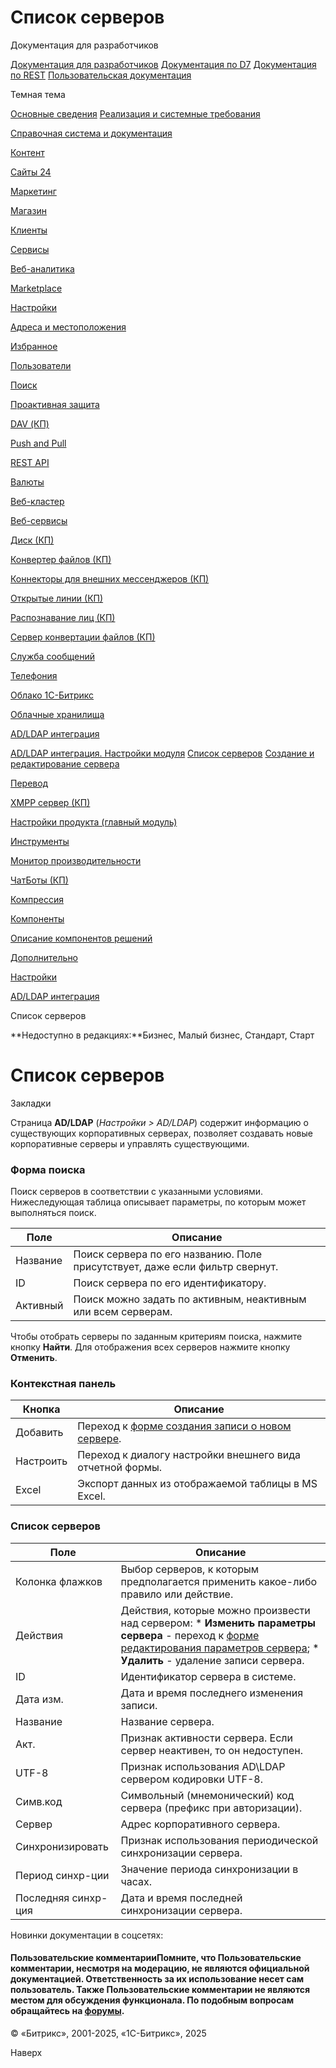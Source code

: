 # Список серверов

Документация для разработчиков

[Документация для разработчиков](https://dev.1c-bitrix.ru/api_help/)
[Документация по D7](https://dev.1c-bitrix.ru/api_d7/)
[Документация по REST](https://dev.1c-bitrix.ru/rest_help/)
[Пользовательская документация](https://dev.1c-bitrix.ru/user_help/)

Темная тема

[Основные сведения](/user_help/index.php)
[Реализация и системные требования](/user_help/reqintro.php)

[Справочная система и документация](/user_help/help/index.php)

[Контент](/user_help/content/index.php)

[Сайты 24](/user_help/sites24/index.php)

[Маркетинг](/user_help/marketing/index.php)

[Магазин](/user_help/store/index.php)

[Клиенты](/user_help/clients/index.php)

[Сервисы](/user_help/service/index.php)

[Веб-аналитика](/user_help/statistic/index.php)

[Marketplace](/user_help/marketplace/index.php)

[Настройки](/user_help/settings/index.php)

[Адреса и местоположения](/user_help/settings/location/index.php)

[Избранное](/user_help/settings/favorites/index.php)

[Пользователи](/user_help/settings/users/index.php)

[Поиск](/user_help/settings/search/index.php)

[Проактивная защита](/user_help/settings/security/index.php)

[DAV (КП)](/user_help/settings/dav/index.php)

[Push and Pull](/user_help/settings/pull/index.php)

[REST API](/user_help/settings/rest_api/index.php)

[Валюты](/user_help/settings/currency/index.php)

[Веб-кластер](/user_help/settings/cluster/index.php)

[Веб-сервисы](/user_help/settings/webservice/index.php)

[Диск (КП)](/user_help/settings/disk/index.php)

[Конвертер файлов (КП)](/user_help/settings/transformer/index.php)

[Коннекторы для внешних мессенджеров (КП)](/user_help/settings/imconnector/index.php)

[Открытые линии (КП)](/user_help/settings/imopenlines/index.php)

[Распознавание лиц (КП)](/user_help/settings/faceid/index.php)

[Сервер конвертации файлов (КП)](/user_help/settings/transformercontroller/index.php)

[Служба сообщений](/user_help/settings/message_service/index.php)

[Телефония](/user_help/settings/voximplant/index.php)

[Облако 1С-Битрикс](/user_help/settings/bitrixcloud/index.php)

[Облачные хранилища](/user_help/settings/clouds/index.php)

[AD/LDAP интеграция](/user_help/settings/ldap/index.php)

[AD/LDAP интеграция. Настройки модуля](/user_help/settings/ldap/settings.php)
[Список серверов](/user_help/settings/ldap/ldap_server_admin.php)
[Создание и редактирование сервера](/user_help/settings/ldap/ldap_server_edit.php)

[Перевод](/user_help/settings/translate/index.php)

[XMPP сервер (КП)](/user_help/settings/xmpp/index.php)

[Настройки продукта (главный модуль)](/user_help/settings/settings/index.php)

[Инструменты](/user_help/settings/utilities/index.php)

[Монитор производительности](/user_help/settings/perfmon/index.php)

[ЧатБоты (КП)](/user_help/settings/imbot/index.php)

[Компрессия](/user_help/settings/compression/index.php)

[Компоненты](/user_help/components/index.php)

[Описание компонентов решений](/user_help/description_decisions/index.php)

[Дополнительно](/user_help/additional/index.php)

[Настройки](/user_help/settings/index.php)

[AD/LDAP интеграция](/user_help/settings/ldap/index.php)

Список серверов

**Недоступно в редакциях:**Бизнес, Малый бизнес, Стандарт, Старт

# Список серверов

Закладки

Страница **AD/LDAP** (*Настройки > AD/LDAP*) содержит информацию о существующих корпоративных серверах, позволяет создавать новые корпоративные серверы и управлять существующими.

  

### Форма поиска

Поиск серверов в соответствии с указанными условиями. Нижеследующая таблица описывает параметры, по которым может выполняться поиск.

| Поле | Описание |
| --- | --- |
| Название | Поиск сервера по его названию. Поле присутствует, даже если фильтр свернут. |
| ID | Поиск сервера по его идентификатору. |
| Активный | Поиск можно задать по активным, неактивным или всем серверам. |

Чтобы отобрать серверы по заданным критериям поиска, нажмите кнопку **Найти**. Для отображения всех серверов нажмите кнопку **Отменить**.

### Контекстная панель

| Кнопка | Описание |
| --- | --- |
| Добавить | Переход к [форме создания записи о новом сервере](/user_help/settings/ldap/ldap_server_edit.php). |
| Настроить | Переход к диалогу настройки внешнего вида отчетной формы. |
| Excel | Экспорт данных из отображаемой таблицы в MS Excel. |

### Список серверов

| Поле | Описание |
| --- | --- |
| Колонка флажков | Выбор серверов, к которым предполагается применить какое-либо правило или действие. |
| Действия | Действия, которые можно произвести над сервером:  * **Изменить параметры сервера** - переход к [форме редактирования параметров сервера](/user_help/settings/ldap/ldap_server_edit.php); * **Удалить** - удаление записи сервера. |
| ID | Идентификатор сервера в системе. |
| Дата изм. | Дата и время последнего изменения записи. |
| Название | Название сервера. |
| Акт. | Признак активности сервера. Если сервер неактивен, то он недоступен. |
| UTF-8 | Признак использования AD\LDAP сервером кодировки UTF-8. |
| Симв.код | Символьный (мнемонический) код сервера (префикс при авторизации). |
| Сервер | Адрес корпоративного сервера. |
| Синхронизировать | Признак использования периодической синхронизации сервера. |
| Период синхр-ции | Значение периода синхронизации в часах. |
| Последняя синхр-ция | Дата и время последней синхронизации сервера. |

Новинки документации в соцсетях:

#### Пользовательские комментарииПомните, что Пользовательские комментарии, несмотря на модерацию, не являются официальной документацией. Ответственность за их использование несет сам пользователь. Также Пользовательские комментарии не являются местом для обсуждения функционала. По подобным вопросам обращайтесь на [форумы](http://dev.1c-bitrix.ru/community/forums/group1/).

© «Битрикс», 2001-2025, «1С-Битрикс», 2025

Наверх